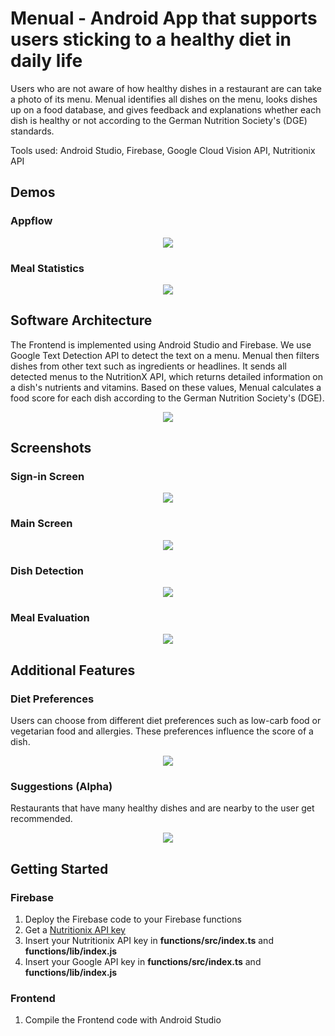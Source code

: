 # Menual - Android App that supports users sticking to a healthy diet in daily life

Users who are not aware of how healthy dishes in a restaurant are can take a photo of its menu. Menual identifies all dishes on the menu, looks dishes up on a food database, and gives feedback and explanations whether each dish is healthy or not according to the German Nutrition Society's (DGE) standards.


Tools used: Android Studio, Firebase, Google Cloud Vision API, Nutritionix API

## Demos

### Appflow
<p align="center"><img src="media/demos/appflow.gif"\></p>

### Meal Statistics

<p align="center"><img src="media/demos/Meal Statistics.gif"\></p>

## Software Architecture

The Frontend is implemented using Android Studio and Firebase. We use Google Text Detection API to detect the text on a menu. Menual then filters dishes from other text such as ingredients or headlines. It sends all detected menus to the NutritionX API, which returns detailed information on a dish's nutrients and vitamins. Based on these values, Menual calculates a food score for each dish according to the German Nutrition Society's (DGE).  

<p align="center"><img src="media/Software architecture.png"\></p>

## Screenshots

### Sign-in Screen

<p align="center"><img src="media/screenshots/Sign in screen.PNG"\></p>

### Main Screen

<p align="center"><img src="media/screenshots/main screen.PNG"\></p>

### Dish Detection

<p align="center"><img src="media/screenshots/dish detection.PNG"\></p>

### Meal Evaluation

<p align="center"><img src="media\screenshots/Meal Evaluation.PNG"\></p>

## Additional Features

### Diet Preferences
Users can choose from different diet preferences such as low-carb food or vegetarian food and allergies. These preferences influence the score of a dish.

<p align="center"><img src="media/screenshots/diet preferences.PNG"\></p>


### Suggestions (Alpha)

Restaurants that have many healthy dishes and are nearby to the user get recommended.

<p align="center"><img src="media/screenshots/suggestions.PNG"\></p>

## Getting Started

### Firebase
1. Deploy the Firebase code to your Firebase functions
2. Get a [Nutritionix API key](https://www.nutritionix.com/business/api)
3. Insert your Nutritionix API key in **functions/src/index.ts** and **functions/lib/index.js**
4. Insert your Google API key in **functions/src/index.ts** and **functions/lib/index.js**

### Frontend
1. Compile the Frontend code with Android Studio 







